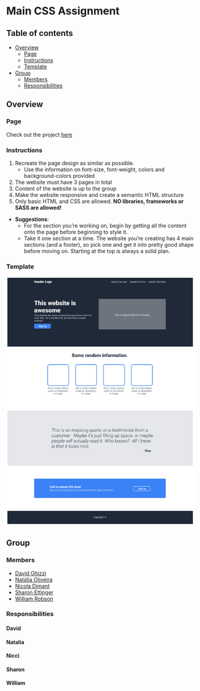 # Main CSS Assignment

## Table of contents
- [Overview](#overview)
  - [Page](#page)
  - [Instructions](#instructions)
  - [Template](#template)
- [Group](#group)
  - [Members](#members)
  - [Responsibilities](#responsibilities)

## Overview
### Page
Check out the project [here](https://noliv197.github.io/main-css-assignment/)
### Instructions
1. Recreate the page design as similar as possible. 
   * Use the information on font-size, font-weight, colors and background-colors provided 
2. The website must have 3 pages in total
3. Content of the website is up to the group
4. Make the website responsive and create a semantic HTML structure
5. Only basic HTML and CSS are allowed. __NO libraries, frameworks or SASS are allowed!__
* __Suggestions__: 
    * For the section you’re working on, begin by getting all the content onto the page before beginning to style it.
    * Take it one section at a time. The website you’re creating has 4 main sections (and a footer), so pick one and get it into pretty good shape before moving on. Starting at the top is always a solid plan.

### Template
![](./assets/img/design.png)

## Group
### Members
* [David Ghizzi]()
* [Natália Oliveira](https://github.com/noliv197)
* [Nicola Dimant]()
* [Sharon Ettinger]()
* [William Robson]()

### Responsibilities
#### David
#### Natalia
#### Nicci
#### Sharon
#### William
